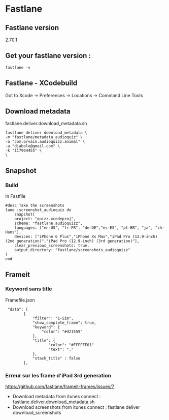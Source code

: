 # Fastlane
## Fastlane version
2.70.1
## Get your fastlane version :
```
fastlane -v
```
## Fastlane - XCodebuild
Got to Xcode -> Preferences -> Locations -> Command Line Tools

## Download metadata
fastlane.deliver.download_metadata.sh
```
fastlane deliver download_metadata \
-m "fastlane/metadata_audioquiz" \
-a "com.orvain.audioquizz.animal" \
-u "djabolo@gmail.com" \
-k "117904455" \
\
```

## Snapshot
### Build
In Fastfile
```
#desc Take the screenshots
lane :screenshot_audioquiz do
    snapshot(
    project: "quizz.xcodeproj",
    scheme: "fastlane.audioquizz",
    languages: ["en-US", "fr-FR", "de-DE","es-ES", "pt-BR", "ja", "zh-Hans"],
    devices: ["iPhone 6 Plus","iPhone Xs Max","iPad Pro (12.9-inch) (2nd generation)","iPad Pro (12.9-inch) (3rd generation)"],
    clear_previous_screenshots: true,
    output_directory: "fastlane/screenshots_audioquizz"
)
end
```

## Frameit

### Keyword sans title

Framefile.json

```
 "data": [
        {
            "filter": "1-Sim",
            "show_complete_frame": true,
            "keyword": {
                "color": "#d21559"
            },
            "title": {
            	   "color": "#FFFFFF01"
            	   "text": "."
            },
            "stack_title" : false
        },
```

### Erreur sur les frame d'iPad 3rd generation

https://github.com/fastlane/frameit-frames/issues/7

* Download metadata from itunes connect : fastlane.deliver.download_metadata.sh
* Download screenshots from itunes connect : fastlane deliver download_screenshots
